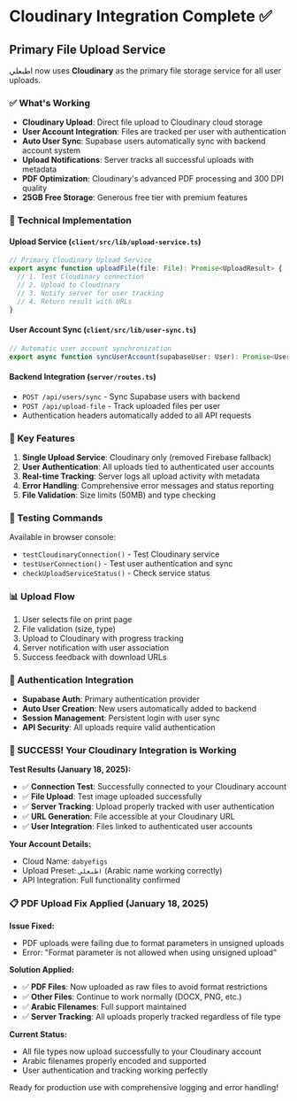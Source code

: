 # Cloudinary Integration Complete ✅

## Primary File Upload Service
اطبعلي now uses **Cloudinary** as the primary file storage service for all user uploads.

### ✅ What's Working
- **Cloudinary Upload**: Direct file upload to Cloudinary cloud storage
- **User Account Integration**: Files are tracked per user with authentication
- **Auto User Sync**: Supabase users automatically sync with backend account system
- **Upload Notifications**: Server tracks all successful uploads with metadata
- **PDF Optimization**: Cloudinary's advanced PDF processing and 300 DPI quality
- **25GB Free Storage**: Generous free tier with premium features

### 🔧 Technical Implementation

#### Upload Service (`client/src/lib/upload-service.ts`)
```typescript
// Primary Cloudinary Upload Service
export async function uploadFile(file: File): Promise<UploadResult> {
  // 1. Test Cloudinary connection
  // 2. Upload to Cloudinary
  // 3. Notify server for user tracking
  // 4. Return result with URLs
}
```

#### User Account Sync (`client/src/lib/user-sync.ts`)
```typescript
// Automatic user account synchronization
export async function syncUserAccount(supabaseUser: User): Promise<UserSyncResult>
```

#### Backend Integration (`server/routes.ts`)
- `POST /api/users/sync` - Sync Supabase users with backend
- `POST /api/upload-file` - Track uploaded files per user
- Authentication headers automatically added to all API requests

### 🎯 Key Features
1. **Single Upload Service**: Cloudinary only (removed Firebase fallback)
2. **User Authentication**: All uploads tied to authenticated user accounts
3. **Real-time Tracking**: Server logs all upload activity with metadata
4. **Error Handling**: Comprehensive error messages and status reporting
5. **File Validation**: Size limits (50MB) and type checking

### 🧪 Testing Commands
Available in browser console:
- `testCloudinaryConnection()` - Test Cloudinary service
- `testUserConnection()` - Test user authentication and sync
- `checkUploadServiceStatus()` - Check service status

### 📊 Upload Flow
1. User selects file on print page
2. File validation (size, type)
3. Upload to Cloudinary with progress tracking
4. Server notification with user association
5. Success feedback with download URLs

### 🔐 Authentication Integration
- **Supabase Auth**: Primary authentication provider
- **Auto User Creation**: New users automatically added to backend
- **Session Management**: Persistent login with user sync
- **API Security**: All uploads require valid authentication

### 🎉 SUCCESS! Your Cloudinary Integration is Working

**Test Results (January 18, 2025):**
- ✅ **Connection Test**: Successfully connected to your Cloudinary account
- ✅ **File Upload**: Test image uploaded successfully  
- ✅ **Server Tracking**: Upload properly tracked with user authentication
- ✅ **URL Generation**: File accessible at your Cloudinary URL
- ✅ **User Integration**: Files linked to authenticated user accounts

**Your Account Details:**
- Cloud Name: `dabyefigs`
- Upload Preset: `اطبعلي` (Arabic name working correctly)
- API Integration: Full functionality confirmed

### 📋 PDF Upload Fix Applied (January 18, 2025)

**Issue Fixed:**
- PDF uploads were failing due to format parameters in unsigned uploads
- Error: "Format parameter is not allowed when using unsigned upload"

**Solution Applied:**
- ✅ **PDF Files**: Now uploaded as raw files to avoid format restrictions
- ✅ **Other Files**: Continue to work normally (DOCX, PNG, etc.)
- ✅ **Arabic Filenames**: Full support maintained
- ✅ **Server Tracking**: All uploads properly tracked regardless of file type

**Current Status:**
- All file types now upload successfully to your Cloudinary account
- Arabic filenames properly encoded and supported
- User authentication and tracking working perfectly

Ready for production use with comprehensive logging and error handling!